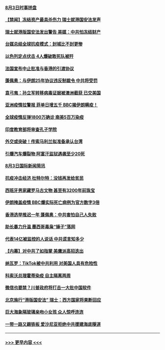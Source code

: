 #### [8月3日时事拼盘](../pages/prog202/a102909681.md?t=08040802) 
#### [【禁闻】冻结资产最具杀伤力 瑞士就港国安法发声](../pages/prog202/a102909656.md?t=08040802) 
#### [瑞士就港版国安法发出警告 美媒：中共怕冻结财产](../pages/prog202/a102909611.md?t=08040802) 
#### [台媒总结全球抗疫模式：封城比不封更惨](../pages/prog202/a102909673.md?t=08040802) 
#### [以色列定点伏击 4人爆破敢死队被歼](../pages/prog202/a102909627.md?t=08040802) 
#### [法国宣布中止批准与香港的引渡协议](../pages/prog202/a102909595.md?t=08040802) 
#### [蓬佩奥：与伊朗25年协议违反制裁令 中共将受罚](../pages/prog202/a102909593.md?t=08040802) 
#### [袁弓夷：孙立军转移病毒证据被澳洲截获 已交美国](../pages/prog202/a102909584.md?t=08040802) 
#### [亚洲疫情拉警报 菲单日增五千 BBC揭伊朗瞒疫！](../pages/prog202/a102909483.md?t=08040802) 
#### [全球疫情反弹1800万确诊 南美5百万染疫](../pages/prog202/a102909460.md?t=08040802) 
#### [印度教育部将审查孔子学院](../pages/prog202/a102909430.md?t=08040802) 
#### [外交或突破！传索马利兰拟准备承认台湾](../pages/prog202/a102909409.md?t=08040802) 
#### [引爆汽车爆裂物 阿富汗监狱遇袭至少20死](../pages/prog202/a102909279.md?t=08040802) 
#### [8月3日国际新闻简讯](../pages/prog202/a102909187.md?t=08040802) 
#### [抗疫冲击经济 杜特尔特：没钱再发给贫民](../pages/prog202/a102909143.md?t=08040802) 
#### [西班牙男家藏罗马古文物 甚至有3200年前珠宝](../pages/prog202/a102909145.md?t=08040802) 
#### [伊朗掩盖疫情 BBC爆实际死亡病例为官方数字3倍](../pages/prog202/a102909128.md?t=08040802) 
#### [香港选举推迟一年 蓬佩奥：中共害怕自己人失败](../pages/prog202/a102909049.md?t=08040802) 
#### [助长暴力升温 墨西哥毒枭“锤子”落网](../pages/prog202/a102909008.md?t=08040802) 
#### [代表14亿被监控的人说话 中共谎言知多少](../pages/prog202/a102909036.md?t=08040802) 
#### [【内幕】对中共了如指掌 美鹰派高招迭出](../pages/prog202/a102908979.md?t=08040802) 
#### [纳瓦罗：TikTok被中共利用 对美国人具有危险性](../pages/prog202/a102908999.md?t=08040802) 
#### [科索沃总理霍蒂染疫 自主隔离两周](../pages/prog202/a102908985.md?t=08040802) 
#### [微信也要禁？川普政府将打击一大批中国软件](../pages/prog202/a102908919.md?t=08040802) 
#### [北京施行“港版国安法” 瑞士：西方国家将果断回应](../pages/prog202/a102908930.md?t=08040802) 
#### [巨大海象隔玻璃亲吻小女孩 众人惊呼连连](../pages/prog202/a102908611.md?t=08040802) 
#### [一带一路又踢铁板 爱沙尼亚拒绝中共援建海底隧道](../pages/prog202/a102908830.md?t=08040802) 

----
#### [ >>> 更早内容 <<< ](../indexes/prog202-earlier.md)
